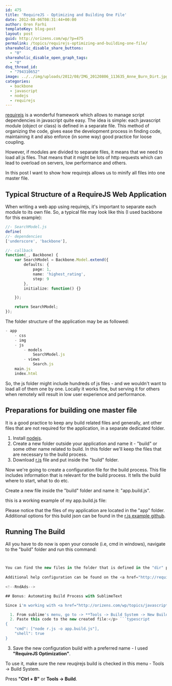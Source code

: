 ```yaml
---
id: 475
title: 'RequireJS - Optimizing and Building One File'
date: 2012-08-06T08:31:44+00:00
author: Oren Farhi 
templateKey: blog-post
layout: post
guid: http://orizens.com/wp/?p=475
permalink: /topics/requirejs-optimizing-and-building-one-file/
shareaholic_disable_share_buttons:
  - "0"
shareaholic_disable_open_graph_tags:
  - "0"
dsq_thread_id:
  - "794310652"
image: ../../img/uploads/2012/08/IMG_20120806_113635_Anne_Burn_Dirt.jpg
categories:
  - backbone
  - javascript
  - nodejs
  - requirejs
---
```

<a href="http://requirejs.org/" title="requirejs module loader" target="_blank">requirejs</a> is a wonderful framework which allows to manage script dependencies in javascript quite easy. The idea is simple: each javascript module (object or class) is defined in a separate file. This method of organizing the code, gives ease the development process in finding code, maintaining it and also enforce (in some way) good practice for loose coupling.
  
However, if modules are divided to separate files, it means that we need to load all js files. That means that it might be lots of http requests which can lead to overload on servers, low performance and others.
  
In this post I want to show how requirejs allows us to minify all files into one master file.
  
<!--more-->

## Typical Structure of a RequireJS Web Application

When writing a web app using requirejs, it's important to separate each module to its own file. So, a typical file may look like this (I used backbone for this example):

```typescript
//- SearchModel.js
define(
//- dependencies
['underscore', 'backbone'], 

//- callback
function(_, Backbone) {
	var SearchModel = Backbone.Model.extend({
		defaults: {
			page: 1,
			name: 'highest_rating',
			step: 9
		},
		initialize: function() {}

	});

	return SearchModel;
});
```

The folder structure of the application may be as followed:

```typescript
- app
	- css
	- img
	- js
		- models
			SearchModel.js
		- views
			Search.js
	main.js
	index.html
```

<!--RndAds-->


  
So, the js folder might include hundreds of js files - and we wouldn't want to load all of them one by one. Locally it works fine, but serving it for others when remotely will result in low user experience and performance.

## Preparations for building one master file

It is a good practice to keep any build related files and generally, ant other files that are not required for the application, in a separate dedicated folder.

  1. Install <a title="nodejs" href="http://nodejs.org/" target="_blank">nodejs</a>.
  2. Create a new folder outside your application and name it - "build" or some other name related to build. In this folder we'll keep the files that are necessary to the build process.
  3. Download <a title="r.js build tool" href="http://requirejs.org/docs/download.html#rjs" target="_blank">r.js</a> file and put inside the "build" folder.

<!--RndAds-->


  
Now we're going to create a configuration file for the build process. This file includes information that is relevant for the build process. It tells the build where to start, what to do etc.
  
Create a new file inside the "build" folder and name it: "app.build.js".
  
this is a working example of my app.build.js file:
  


Please notice that the files of my application are located in the "app" folder. Additional options for this build json can be found in the <a href="https://github.com/jrburke/r.js/blob/master/build/example.build.js" title="example.build.js configuration file" target="_blank">r.js example github</a>.

## Running The Build

All you have to do now is open your console (i.e, cmd in windows), navigate to the "build" folder and run this command:

```typescript


You can find the new files in the folder that is defined in the "dir" property in app.build.js.
  
Additional help configuration can be found on the <a href="http://requirejs.org/docs/optimization.html" target="_blank">requirejs optimizer page</a>.
  
<!--RndAds-->

## Bonus: Automating Build Process with SublimeText

Since i'm working with <a href="http://orizens.com/wp/topics/javascript-ides-yes/" title="Javascript IDE’s? yes!" target="_blank">SublimeText</a> for code editing, I would like to have the option to build my project from. Fortunately, it's easy to accomplish.

  1. From sublime's menu, go to -> **Tools -> Build System -> New Build System &#8230;**. 
  2. Paste this code to the new created file:</p> ```typescript
{
	"cmd": ["node r.js -o app.build.js"],
	"shell": true
}
```

  3. Save the new configuration build with a preferred name - I used **"RequireJS Optimization"**. 

To use it, make sure the new reuqirejs build is checked in this menu - Tools -> Build System.
  
Press **"Ctrl + B"** or **Tools -> Build**.